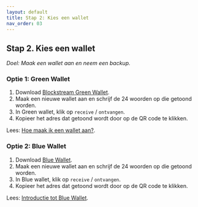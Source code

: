 ```yaml
---
layout: default
title: Stap 2: Kies een wallet
nav_order: 03
---
```


## Stap 2. Kies een wallet
*Doel: Maak een wallet aan en neem een backup.*

### Optie 1: Green Wallet
1.	Download <a href="https://blockstream.com/green/" target="_blank">Blockstream Green Wallet</a>.
2.	Maak een nieuwe wallet aan en schrijf de 24 woorden op die getoond worden.
3.	In Green wallet, klik op `receive` / `ontvangen`.
4.  Kopieer het adres dat getoond wordt door op de QR code te klikken.

Lees: <a href="https://bewijsvanwerk.com/green-wallet/" target="_blank">Hoe maak ik een wallet aan?</a>.

### Optie 2: Blue Wallet
1.	Download <a href="https://bluewallet.io/" target="_blank">Blue Wallet</a>.
2.	Maak een nieuwe wallet aan en schrijf de 24 woorden op die getoond worden.
3.	In Blue wallet, klik op `receive` / `ontvangen`.
4.  Kopieer het adres dat getoond wordt door op de QR code te klikken.

Lees: <a href="https://bewijsvanwerk.com/introductie-tot-bluewallet/" target="_blank">Introductie tot Blue Wallet</a>.
